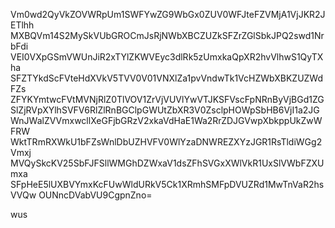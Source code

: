 Vm0wd2QyVkZOVWRpUm1SWFYwZG9WbGx0ZUV0WFJteFZVMjA1VjJKR2JETlhh
MXBQVm14S2MySkVUbGROCmJsRjNWbXBCZUZkSFZrZGlSbkJPQ2swd1NrbFdi
VEI0VXpGSmVWUnJiR2xTYlZKWVEyc3dlRk5zUmxkaQpXR2hvVlhwS1QyTXha
SFZTYkdScFVteHdXVkV5TVV0V01VNXlZa1pvVndwTk1VcHZWbXBKZUZWdFZs
ZFYKYmtwcFVtMVNjRlZ0TlVOV1ZrVjVUVlYwVTJKSFVscFpNRnByVjBGd1ZG
SlZjRVpXYlhSVFV6RlZlRnBGClpGWUtZbXR3V0ZsclpHOWpSbHB6VjI1a2JG
WnJWalZVVmxwcllXeGFjbGRzV2xkaVdHaE1Wa2RrZDJGVwpXbkppUkZwWFRW
WktTRmRXWkU1bFZsWnlDbUZHVFV0WlYzaDNWREZXYzJGR1RsTldiWGg2Vmxj
MVQySkcKV25SbFJFSllWMGhDZWxaV1dsZFhSVGxXWlVkR1UxSlVWbFZXUmxa
SFpHeE5lUXBVYmxKcFUwWldURkV5Ck1XRmhSMFpDVUZRd1MwTnVaR2hsVVQw
OUNncDVabVU9CgpnZno=

wus
